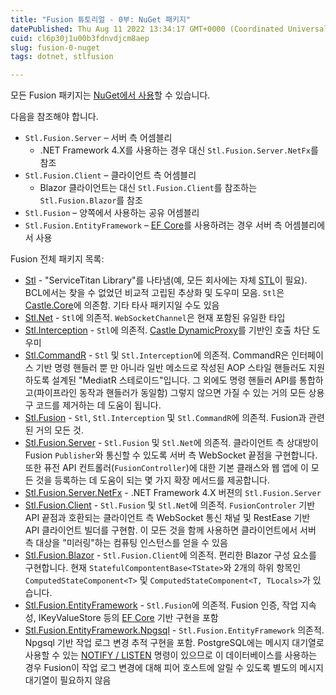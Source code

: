```yaml
---
title: "Fusion 튜토리얼 - 0부: NuGet 패키지"
datePublished: Thu Aug 11 2022 13:34:17 GMT+0000 (Coordinated Universal Time)
cuid: cl6p30j1u00b3fdnvdjcm8aep
slug: fusion-0-nuget
tags: dotnet, stlfusion

---
```


모든 Fusion 패키지는 [NuGet에서 사용](https://www.nuget.org/packages?q=Owner%3Aservicetitan+Tags%3Astl_fusion)할 수 있습니다.

다음을 참조해야 합니다.

- `Stl.Fusion.Server` – 서버 측 어셈블리
  - .NET Framework 4.X를 사용하는 경우 대신 `Stl.Fusion.Server.NetFx`를 참조
- `Stl.Fusion.Client` – 클라이언트 측 어셈블리
  - Blazor 클라이언트는 대신 `Stl.Fusion.Client`를 참조하는 `Stl.Fusion.Blazor`를 참조
- `Stl.Fusion` – 양쪽에서 사용하는 공유 어셈블리
- `Stl.Fusion.EntityFramework` – [EF Core](https://docs.microsoft.com/en-us/ef/)를 사용하려는 경우 서버 측 어셈블리에서 사용

Fusion 전체 패키지 목록:

- [Stl](https://www.nuget.org/packages/Stl/) - "ServiceTitan Library"를 나타냄(예, 모든 회사에는 자체 [STL](https://en.wikipedia.org/wiki/Standard_Template_Library)이 필요). BCL에서는 찾을 수 없었던 비교적 고립된 추상화 및 도우미 모음. `Stl`은 [Castle.Core](https://www.nuget.org/packages/Castle.Core/)에 의존함. 기타 타사 패키지일 수도 있음
- [Stl.Net](https://www.nuget.org/packages/Stl.Net/) - `Stl`에 의존적. `WebSocketChannel`은 현재 포함된 유일한 타입
- [Stl.Interception](https://www.nuget.org/packages/Stl.Interception/) - `Stl`에 의존적. [Castle DynamicProxy](http://www.castleproject.org/projects/dynamicproxy/)를 기반인 호출 차단 도우미
- [Stl.CommandR](https://www.nuget.org/packages/Stl.CommandR/) - `Stl` 및 `Stl.Interception`에 의존적. CommandR은 인터페이스 기반 명령 핸들러 뿐 만 아니라 일반 메소드로 작성된 AOP 스타일 핸들러도 지원하도록 설계된 "MediatR 스테로이드"입니다. 그 외에도 명령 핸들러 API를 통합하고(파이프라인 동작과 핸들러가 동일함) 그렇지 않으면 가질 수 있는 거의 모든 상용구 코드를 제거하는 데 도움이 됩니다.
- [Stl.Fusion](https://www.nuget.org/packages/Stl.Fusion/) - `Stl`, `Stl.Interception` 및 `Stl.CommandR`에 의존적. Fusion과 관련된 거의 모든 것.
- [Stl.Fusion.Server](https://www.nuget.org/packages/Stl.Fusion.Server/) - `Stl.Fusion` 및 `Stl.Net`에 의존적. 클라이언트 측 상대방이 Fusion `Publisher`와 통신할 수 있도록 서버 측 WebSocket 끝점을 구현합니다. 또한 퓨전 API 컨트롤러(`FusionController`)에 대한 기본 클래스와 웹 앱에 이 모든 것을 등록하는 데 도움이 되는 몇 가지 확장 메서드를 제공합니다.
- [Stl.Fusion.Server.NetFx](https://www.nuget.org/packages/Stl.Fusion.Server.NetFx/) - .NET Framework 4.X 버젼의 `Stl.Fusion.Server`
- [Stl.Fusion.Client](https://www.nuget.org/packages/Stl.Fusion.Client/) - `Stl.Fusion` 및 `Stl.Net`에 의존적. `FusionControler` 기반 API 끝점과 호환되는 클라이언트 측 WebSocket 통신 채널 및 RestEase 기반 API 클라이언트 빌더를 구현함. 이 모든 것을 함께 사용하면 클라이언트에서 서버 측 대상을 "미러링"하는 컴퓨팅 인스턴스를 얻을 수 있음
- [Stl.Fusion.Blazor](https://www.nuget.org/packages/Stl.Fusion.Blazor/) - `Stl.Fusion.Client`에 의존적. 편리한 Blazor 구성 요소를 구현합니다. 현재 `StatefulCompontentBase<TState>`와 2개의 하위 항목인 `ComputedStateComponent<T>` 및 `ComputedStateComponent<T, TLocals>`가 있습니다.
- [Stl.Fusion.EntityFramework](https://www.nuget.org/packages/Stl.Fusion.EntityFramework/) - `Stl.Fusion`에 의존적. Fusion 인증, 작업 지속성, IKeyValueStore 등의 [EF Core](https://docs.microsoft.com/en-us/ef/) 기반 구현을 포함
- [Stl.Fusion.EntityFramework.Npgsql](https://www.nuget.org/packages/Stl.Fusion.EntityFramework.Npgsql/) - `Stl.Fusion.EntityFramework` 의존적.
Npgsql 기반 작업 로그 변경 추적 구현을 포함. PostgreSQL에는 메시지 대기열로 사용할 수 있는 [NOTIFY / LISTEN](https://www.postgresql.org/docs/13/sql-notify.html) 명령이 있으므로 이 데이터베이스를 사용하는 경우 Fusion이 작업 로그 변경에 대해 피어 호스트에 알릴 수 있도록 별도의 메시지 대기열이 필요하지 않음
